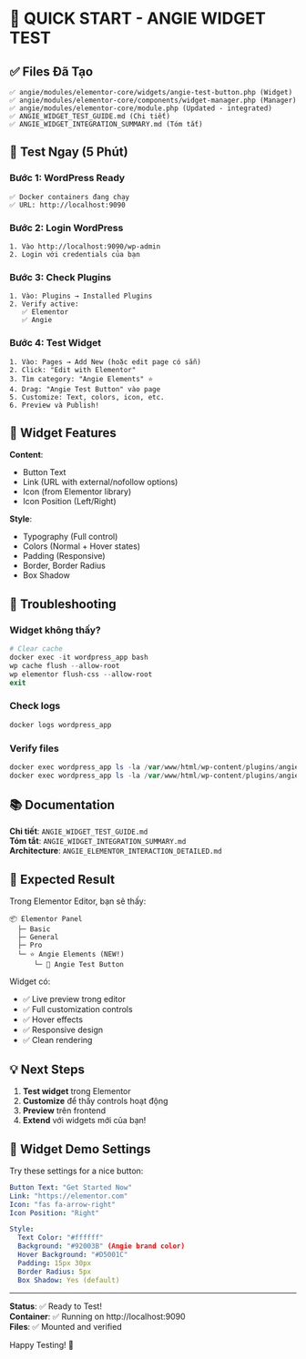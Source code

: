 # 🚀 QUICK START - ANGIE WIDGET TEST

## ✅ Files Đã Tạo

```
✅ angie/modules/elementor-core/widgets/angie-test-button.php (Widget)
✅ angie/modules/elementor-core/components/widget-manager.php (Manager)
✅ angie/modules/elementor-core/module.php (Updated - integrated)
✅ ANGIE_WIDGET_TEST_GUIDE.md (Chi tiết)
✅ ANGIE_WIDGET_INTEGRATION_SUMMARY.md (Tóm tắt)
```

## 🎯 Test Ngay (5 Phút)

### Bước 1: WordPress Ready
```
✅ Docker containers đang chạy
✅ URL: http://localhost:9090
```

### Bước 2: Login WordPress
```
1. Vào http://localhost:9090/wp-admin
2. Login với credentials của bạn
```

### Bước 3: Check Plugins
```
1. Vào: Plugins → Installed Plugins
2. Verify active:
   ✅ Elementor
   ✅ Angie
```

### Bước 4: Test Widget
```
1. Vào: Pages → Add New (hoặc edit page có sẵn)
2. Click: "Edit with Elementor"
3. Tìm category: "Angie Elements" ⭐
4. Drag: "Angie Test Button" vào page
5. Customize: Text, colors, icon, etc.
6. Preview và Publish!
```

## 🎨 Widget Features

**Content**:
- Button Text
- Link (URL with external/nofollow options)
- Icon (from Elementor library)
- Icon Position (Left/Right)

**Style**:
- Typography (Full control)
- Colors (Normal + Hover states)
- Padding (Responsive)
- Border, Border Radius
- Box Shadow

## 🐛 Troubleshooting

### Widget không thấy?

```powershell
# Clear cache
docker exec -it wordpress_app bash
wp cache flush --allow-root
wp elementor flush-css --allow-root
exit
```

### Check logs
```powershell
docker logs wordpress_app
```

### Verify files
```powershell
docker exec wordpress_app ls -la /var/www/html/wp-content/plugins/angie/modules/elementor-core/widgets/
docker exec wordpress_app ls -la /var/www/html/wp-content/plugins/angie/modules/elementor-core/components/
```

## 📚 Documentation

**Chi tiết**: `ANGIE_WIDGET_TEST_GUIDE.md`  
**Tóm tắt**: `ANGIE_WIDGET_INTEGRATION_SUMMARY.md`  
**Architecture**: `ANGIE_ELEMENTOR_INTERACTION_DETAILED.md`

## 🎉 Expected Result

Trong Elementor Editor, bạn sẽ thấy:

```
📦 Elementor Panel
  ├─ Basic
  ├─ General
  ├─ Pro
  └─ ⭐ Angie Elements (NEW!)
      └─ 🔘 Angie Test Button
```

Widget có:
- ✅ Live preview trong editor
- ✅ Full customization controls
- ✅ Hover effects
- ✅ Responsive design
- ✅ Clean rendering

## 💡 Next Steps

1. **Test widget** trong Elementor
2. **Customize** để thấy controls hoạt động
3. **Preview** trên frontend
4. **Extend** với widgets mới của bạn!

## 🎯 Widget Demo Settings

Try these settings for a nice button:

```yaml
Button Text: "Get Started Now"
Link: "https://elementor.com"
Icon: "fas fa-arrow-right"
Icon Position: "Right"

Style:
  Text Color: "#ffffff"
  Background: "#92003B" (Angie brand color)
  Hover Background: "#D5001C"
  Padding: 15px 30px
  Border Radius: 5px
  Box Shadow: Yes (default)
```

---

**Status**: ✅ Ready to Test!  
**Container**: ✅ Running on http://localhost:9090  
**Files**: ✅ Mounted and verified  

Happy Testing! 🎉
